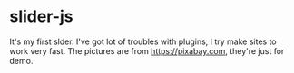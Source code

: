 # slider-js

It's my first slder. I've got lot of troubles with plugins, I try make sites to work very fast.
The pictures are from https://pixabay.com, they're just for demo.
